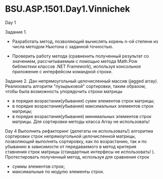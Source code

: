 # BSU.ASP.1501.Day1.Vinnichek
Day 1

Задание 1.
- Разработать метод, позволяющий вычислять корень n-ой степени из числа 
методом Ньютона с заданной точностью. 

- Проверить работу метода (сравненить полученный результат со значением, 
рассчитываемым с помощью метода Math.Pow библиотеки классов .NET 
Framework), используя консольное приложение с интерфейсом командной 
строки.

Задание 2.
Дан непрямоугольный целочисленный массив (jagged array). Реализовать алгоритм 
"пузырьковой" сортировки, таким образом, чтобы была возможность упорядочить 
строки матрицы
- в порядке возрастания(убывания) сумм элементов строк матрицы;
- в порядке возрастания(убывания) максимальных элементов строк матрицы;
- в порядке возрастания(убывания) минимальных элементов строк матрицы.
Для сортировки методы класса Array не использовать!

Day 4
Выполнить рефакторинг (делегаты не использовать!) алгоритма сортировки строк непрямоугольной
целочисленной матрицы, позволяющий выполнять сортировку, как по возрастанию, так и по убыванию в 
зависимости от передаваемого в метод критерия ставнения строк матрицы (стандартные интерфесы не 
использовать! ). Протестировать полученный метод, используя для сравнения строк 
- суммы элементов строк; 
- максимальные по модулю элементы строк.
